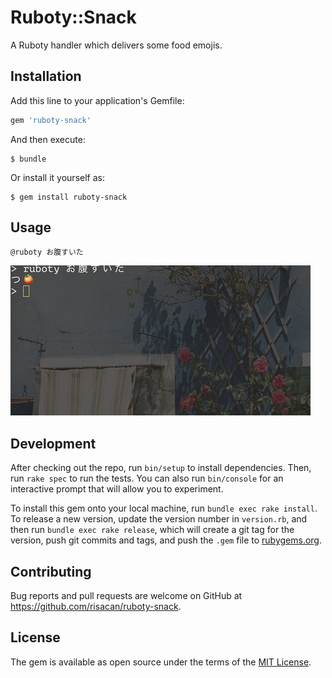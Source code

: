 # Ruboty::Snack

A Ruboty handler which delivers some food emojis.

## Installation

Add this line to your application's Gemfile:

```ruby
gem 'ruboty-snack'
```

And then execute:

    $ bundle

Or install it yourself as:

    $ gem install ruboty-snack

## Usage

`@ruboty お腹すいた`

![](images/ruboty-snack.gif)

## Development

After checking out the repo, run `bin/setup` to install dependencies. Then, run `rake spec` to run the tests. You can also run `bin/console` for an interactive prompt that will allow you to experiment.

To install this gem onto your local machine, run `bundle exec rake install`. To release a new version, update the version number in `version.rb`, and then run `bundle exec rake release`, which will create a git tag for the version, push git commits and tags, and push the `.gem` file to [rubygems.org](https://rubygems.org).

## Contributing

Bug reports and pull requests are welcome on GitHub at https://github.com/risacan/ruboty-snack.


## License

The gem is available as open source under the terms of the [MIT License](http://opensource.org/licenses/MIT).

